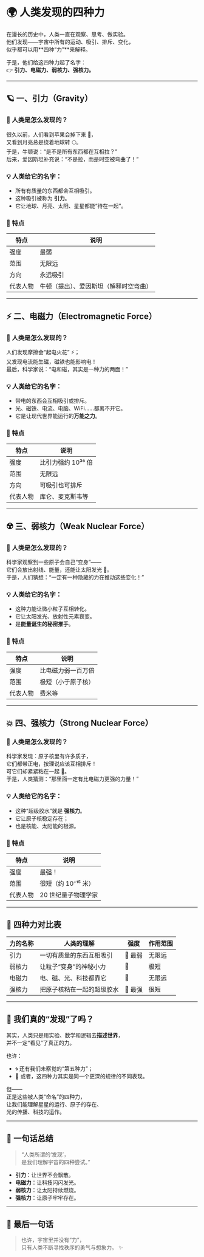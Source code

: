 # 🌍 人类发现的四种力  

在漫长的历史中，人类一直在观察、思考、做实验。  
他们发现——宇宙中所有的运动、吸引、排斥、变化，  
似乎都可以用**四种“力”**来解释。

于是，他们给这四种力起了名字：  
👉 **引力、电磁力、弱核力、强核力。**

---

## 🪐 一、引力（Gravity）

### 🧠 人类是怎么发现的？
很久以前，人们看到苹果会掉下来 🍎，  
又看到月亮总是绕着地球转 🌕。  
于是，牛顿说：“是不是所有东西都在互相拉？”  
后来，爱因斯坦补充说：“不是拉，而是时空被弯曲了！”

### 💡 人类给它的名字：
- 所有有质量的东西都会互相吸引。  
- 这种吸引被称为 **引力**。  
- 它让地球、月亮、太阳、星星都能“待在一起”。

### 📏 特点
| 特点 | 说明 |
|------|------|
| 强度 | 最弱 |
| 范围 | 无限远 |
| 方向 | 永远吸引 |
| 代表人物 | 牛顿（提出）、爱因斯坦（解释时空弯曲） |

---

## ⚡ 二、电磁力（Electromagnetic Force）

### 🧠 人类是怎么发现的？
人们发现摩擦会“起电火花” ⚡；  
又发现电流能生磁，磁铁也能影响电！  
最后，科学家说：“电和磁，其实是一种力的两面！”

### 💡 人类给它的名字：
- 带电的东西会互相吸引或排斥。  
- 光、磁铁、电流、电脑、WiFi……都离不开它。  
- 它是让现代世界能运行的**万能之力**。

### 📏 特点
| 特点 | 说明 |
|------|------|
| 强度 | 比引力强约 10³⁶ 倍 |
| 范围 | 无限远 |
| 方向 | 可吸引也可排斥 |
| 代表人物 | 库仑、麦克斯韦等 |

---

## ☢️ 三、弱核力（Weak Nuclear Force）

### 🧠 人类是怎么发现的？
科学家观察到一些原子会自己“变身”——  
它们会放出射线、能量，还能让太阳发光 🔆。  
于是，人们猜想：“一定有一种隐藏的力在推动这些变化！”

### 💡 人类给它的名字：
- 这种力能让微小粒子互相转化。  
- 它让太阳发光、放射性元素衰变。  
- 是**能量诞生的秘密推手**。

### 📏 特点
| 特点 | 说明 |
|------|------|
| 强度 | 比电磁力弱一百万倍 |
| 范围 | 极短（小于原子核） |
| 代表人物 | 费米等 |

---

## 💥 四、强核力（Strong Nuclear Force）

### 🧠 人类是怎么发现的？
科学家发现：原子核里有许多质子，  
它们都带正电，按理说应该互相排斥！  
可它们却紧紧粘在一起 🤔。  
于是，人类猜测：“那里面一定有比电磁力更强的力量！”

### 💡 人类给它的名字：
- 这种“超级胶水”就是 **强核力**。  
- 它让原子核稳定存在；  
- 也是核能、太阳能的根源。

### 📏 特点
| 特点 | 说明 |
|------|------|
| 强度 | 最强！ |
| 范围 | 很短（约 10⁻¹⁵ 米） |
| 代表人物 | 20 世纪量子物理学家 |

---

## 🌈 四种力对比表

| 力的名称 | 人类的理解 | 强度 | 作用范围 |
|-----------|-------------|--------|-----------|
| 引力 | 一切有质量的东西互相吸引 | 🌱 最弱 | 无限远 |
| 弱核力 | 让粒子“变身”的神秘小力 | 🌿 | 极短 |
| 电磁力 | 电、磁、光、科技都靠它 | 🌳 | 无限远 |
| 强核力 | 把原子核粘在一起的超级胶水 | 🌲 最强 | 很短 |

---

## 🔭 我们真的“发现”了吗？

其实，人类只是用实验、数学和逻辑去**描述世界**，  
并不一定“看见”了真正的力。  

也许：
- 🌀 还有我们未察觉的“第五种力”；  
- 💫 或者，这四种力其实是同一个更深的规律的不同表现。

但——  
正是这些被人类“命名”的四种力，  
让我们能理解星星的运行、原子的存在、  
光的传播、科技的运作。

---

## 🧠 一句话总结

> “人类所谓的‘发现’，  
>  是我们理解宇宙的四种尝试。”

- **引力**：让世界不会飘散。  
- **电磁力**：让科技闪闪发光。  
- **弱核力**：让太阳持续燃烧。  
- **强核力**：让原子牢牢存在。

---

## 🌌 最后一句话

> 也许，宇宙里并没有“力”，  
>  只有人类不断寻找秩序的勇气与想象力。 ✨
